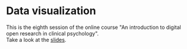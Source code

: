 # Data visualization
This is the eighth session of the online course "An introduction to digital open research in clinical psychology".  
Take a look at the [slides](https://mrweiler.github.io/dosp-2019-08).
